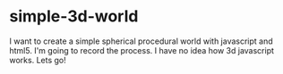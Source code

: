 # simple-3d-world
I want to create a simple spherical procedural world with javascript and html5.  I'm going to record the process. I have no idea how 3d javascript works. Lets go!
